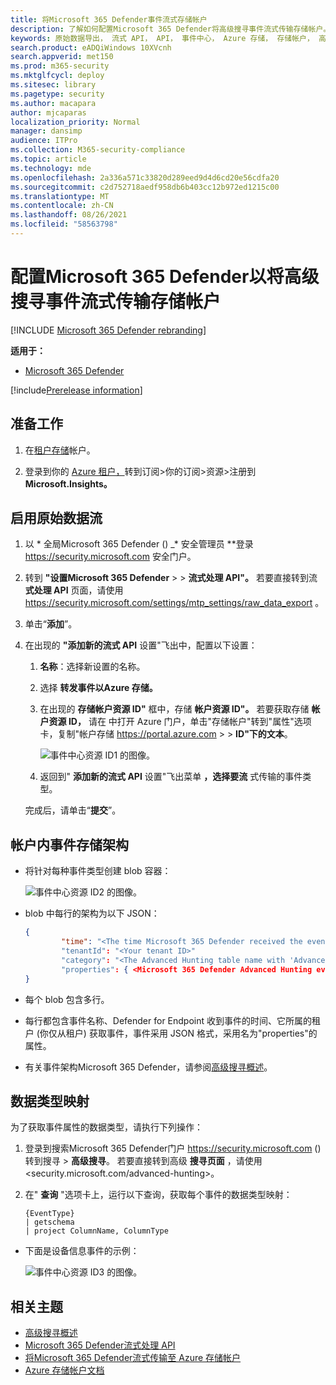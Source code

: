 ```yaml
---
title: 将Microsoft 365 Defender事件流式存储帐户
description: 了解如何配置Microsoft 365 Defender将高级搜寻事件流式传输存储帐户。
keywords: 原始数据导出， 流式 API， API， 事件中心， Azure 存储， 存储帐户， 高级搜寻， 原始数据共享
search.product: eADQiWindows 10XVcnh
search.appverid: met150
ms.prod: m365-security
ms.mktglfcycl: deploy
ms.sitesec: library
ms.pagetype: security
ms.author: macapara
author: mjcaparas
localization_priority: Normal
manager: dansimp
audience: ITPro
ms.collection: M365-security-compliance
ms.topic: article
ms.technology: mde
ms.openlocfilehash: 2a336a571c33820d289eed9d4d6cd20e56cdfa20
ms.sourcegitcommit: c2d752718aedf958db6b403cc12b972ed1215c00
ms.translationtype: MT
ms.contentlocale: zh-CN
ms.lasthandoff: 08/26/2021
ms.locfileid: "58563798"
---
```

# <a name="configure-microsoft-365-defender-to-stream-advanced-hunting-events-to-your-storage-account"></a>配置Microsoft 365 Defender以将高级搜寻事件流式传输存储帐户

[!INCLUDE [Microsoft 365 Defender rebranding](../../includes/microsoft-defender.md)]


**适用于：**
- [Microsoft 365 Defender](https://go.microsoft.com/fwlink/?linkid=2118804)

[!include[Prerelease information](../../includes/prerelease.md)]

## <a name="before-you-begin"></a>准备工作

1. 在[租户存储](/azure/storage/common/storage-account-overview)帐户。

2. 登录到你的 [Azure 租户，](https://ms.portal.azure.com/)转到订阅>你的订阅>资源>注册到 **Microsoft.Insights。**

## <a name="enable-raw-data-streaming"></a>启用原始数据流

1. 以 * 全局Microsoft 365 Defender () _* 安全管理员 **登录 <https://security.microsoft.com> 安全门户。

2. 转到 **"设置Microsoft 365 Defender** \>  \> **流式处理 API"。** 若要直接转到流 **式处理 API** 页面，请使用 <https://security.microsoft.com/settings/mtp_settings/raw_data_export> 。

3. 单击“**添加**”。

4. 在出现的 **"添加新的流式 API** 设置"飞出中，配置以下设置：
   1. **名称**：选择新设置的名称。
   2. 选择 **转发事件以Azure 存储。**
   3. 在出现的 **存储帐户资源 ID"** 框中，存储 **帐户资源 ID"。** 若要获取存储 **帐户资源 ID，** 请在 中打开 Azure 门户，单击"存储帐户"转到"属性"选项卡，复制"帐户存储 <https://portal.azure.com>  \> \> **ID"下的文本**。

      ![事件中心资源 ID1 的图像。](../defender-endpoint/images/storage-account-resource-id.png)

   4. 返回到" **添加新的流式 API** 设置"飞出菜单 **，选择要流** 式传输的事件类型。

   完成后，请单击“**提交**”。

## <a name="the-schema-of-the-events-in-the-storage-account"></a>帐户内事件存储架构

- 将针对每种事件类型创建 blob 容器：

  ![事件中心资源 ID2 的图像。](../defender-endpoint/images/storage-account-event-schema.png)

- blob 中每行的架构为以下 JSON：

  ```JSON
  {
          "time": "<The time Microsoft 365 Defender received the event>"
          "tenantId": "<Your tenant ID>"
          "category": "<The Advanced Hunting table name with 'AdvancedHunting-' prefix>"
          "properties": { <Microsoft 365 Defender Advanced Hunting event as Json> }
  }
  ```

- 每个 blob 包含多行。

- 每行都包含事件名称、Defender for Endpoint 收到事件的时间、它所属的租户 (你仅从租户) 获取事件，事件采用 JSON 格式，采用名为"properties"的属性。

- 有关事件架构Microsoft 365 Defender，请参阅[高级搜寻概述](../defender/advanced-hunting-overview.md)。

## <a name="data-types-mapping"></a>数据类型映射

为了获取事件属性的数据类型，请执行下列操作：

1. 登录到搜索Microsoft 365 Defender门户 <https://security.microsoft.com> () 转到搜寻 \> **高级搜寻**。 若要直接转到高级 **搜寻页面** ，请使用<security.microsoft.com/advanced-hunting>。

2. 在" **查询** "选项卡上，运行以下查询，获取每个事件的数据类型映射：

   ```text
   {EventType}
   | getschema
   | project ColumnName, ColumnType
   ```

- 下面是设备信息事件的示例：

  ![事件中心资源 ID3 的图像。](../defender-endpoint/images/machine-info-datatype-example.png)

## <a name="related-topics"></a>相关主题

- [高级搜寻概述](../defender/advanced-hunting-overview.md)
- [Microsoft 365 Defender流式处理 API](streaming-api.md)
- [将Microsoft 365 Defender流式传输至 Azure 存储帐户](streaming-api-storage.md)
- [Azure 存储帐户文档](/azure/storage/common/storage-account-overview)
